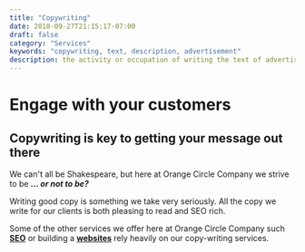 ```yaml
---
title: "Copywriting"
date: 2018-09-27T21:15:17-07:00
draft: false
category: "Services"
keywords: "copywriting, text, description, advertisement"
description: the activity or occupation of writing the text of advertisements or publicity material.
---
```

[1]: /services/websites
[2]: /services/seo

# Engage with your customers

## Copywriting is key to getting your message out there

We can't all be Shakespeare, but here at Orange Circle Company we strive to be ***... or not to be?***

Writing good copy is something we take very seriously. All the copy we write for our clients is both pleasing to read and SEO rich.

Some of the other services we offer here at Orange Circle Company such **[SEO][2]** or building a **[websites][1]** rely heavily on our copy-writing services.
